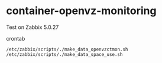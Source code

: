 # container-openvz-monitoring
Test on Zabbix 5.0.27

crontab 

```
/etc/zabbix/scripts/./make_data_openvzctmon.sh
/etc/zabbix/scripts/./make_data_space_use.sh
```
